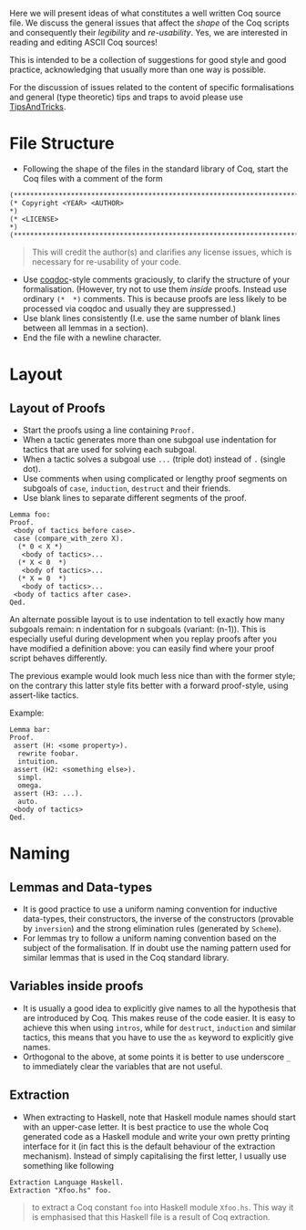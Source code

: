 
Here we will present ideas of what constitutes a well written Coq source file. We discuss the general issues that affect the *shape* of the Coq scripts and consequently their *legibility* and *re-usability*. Yes, we are interested in reading and editing ASCII Coq sources!

This is intended to be a collection of suggestions for good style and good practice, acknowledging that usually more than one way is possible.

For the discussion of issues related to the content of specific formalisations and general (type theoretic) tips and traps to avoid please use [TipsAndTricks](TipsAndTricks).

File Structure
==============

-   Following the shape of the files in the standard library of Coq, start the Coq files with a comment of the form

<!-- -->

    (************************************************************************)
    (* Copyright <YEAR> <AUTHOR>                                            *)
    (* <LICENSE>                                                            *)
    (************************************************************************)

> This will credit the author(s) and clarifies any license issues, which is necessary for re-usability of your code.

-   Use [coqdoc](http://coq.inria.fr/doc/Reference-Manual017.html#sec575)-style comments graciously, to clarify the structure of your formalisation. (However, try not to use them *inside* proofs. Instead use ordinary `(*  *)` comments. This is because proofs are less likely to be processed via coqdoc and usually they are suppressed.)
-   Use blank lines consistently (I.e. use the same number of blank lines between all lemmas in a section).
-   End the file with a newline character.

Layout
======

Layout of Proofs
----------------

-   Start the proofs using a line containing `Proof.`
-   When a tactic generates more than one subgoal use indentation for tactics that are used for solving each subgoal.
-   When a tactic solves a subgoal use `...` (triple dot) instead of `.` (single dot).
-   Use comments when using complicated or lengthy proof segments on subgoals of `case`, `induction`, `destruct` and their friends.
-   Use blank lines to separate different segments of the proof.

<!-- -->

    Lemma foo:
    Proof.
     <body of tactics before case>.
     case (compare_with_zero X).
      (* 0 < X *)
       <body of tactics>...
      (* X < 0  *)
       <body of tactics>...
      (* X = 0  *)
       <body of tactics>...
     <body of tactics after case>.
    Qed.

An alternate possible layout is to use indentation to tell exactly how many subgoals remain: n indentation for n subgoals (variant: (n-1)). This is especially useful during development when you replay proofs after you have modified a definition above: you can easily find where your proof script behaves differently.

The previous example would look much less nice than with the former style; on the contrary this latter style fits better with a forward proof-style, using assert-like tactics.

Example:

    Lemma bar:
    Proof.
     assert (H: <some property>).
      rewrite foobar.
      intuition.
     assert (H2: <something else>).
      simpl.
      omega.
     assert (H3: ...).
      auto.
     <body of tactics>
    Qed.

Naming
======

Lemmas and Data-types
---------------------

-   It is good practice to use a uniform naming convention for inductive data-types, their constructors, the inverse of the constructors (provable by `inversion`) and the strong elimination rules (generated by `Scheme`).
-   For lemmas try to follow a uniform naming convention based on the subject of the formalisation. If in doubt use the naming pattern used for similar lemmas that is used in the Coq standard library.

Variables inside proofs
-----------------------

-   It is usually a good idea to explicitly give names to all the hypothesis that are introduced by Coq. This makes reuse of the code easier. It is easy to achieve this when using `intros`, while for `destruct`, `induction` and similar tactics, this means that you have to use the `as` keyword to explicitly give names.
-   Orthogonal to the above, at some points it is better to use underscore `_` to immediately clear the variables that are not useful.

Extraction
----------

-   When extracting to Haskell, note that Haskell module names should start with an upper-case letter. It is best practice to use the whole Coq generated code as a Haskell module and write your own pretty printing interface for it (in fact this is the default behaviour of the extraction mechanism). Instead of simply capitalising the first letter, I usually use something like following

<!-- -->

    Extraction Language Haskell.
    Extraction "Xfoo.hs" foo.

> to extract a Coq constant `foo` into Haskell module `Xfoo.hs`. This way it is emphasised that this Haskell file is a result of Coq extraction.
